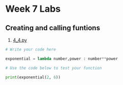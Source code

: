 # Week 7 Labs
## Creating and calling funtions

1. [4_4.py](4_4.py)
```python
# Write your code here

exponential = lambda number,power : number**power

# Use the code below to test your function

print(exponential(2, 6))
```
